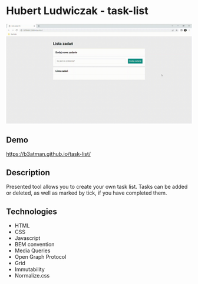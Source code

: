# Hubert Ludwiczak - task-list

![JS Task-List](Images/howitworks.gif)

## Demo

https://b3atman.github.io/task-list/

## Description

Presented tool allows you to create your own task list. Tasks can be added or deleted, as well as marked by tick, if you have completed them.

## Technologies
- HTML
- CSS
- Javascript
- BEM convention
- Media Queries
- Open Graph Protocol
- Grid
- Immutability
- Normalize.css